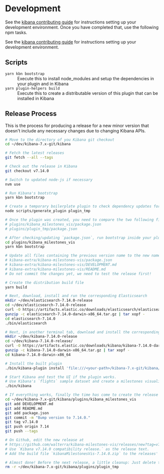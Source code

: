 # Development

See the [kibana contributing guide](https://github.com/elastic/kibana/blob/master/CONTRIBUTING.md) for instructions setting up your development environment. Once you have completed that, use the following npm tasks.

See the [kibana contributing guide](https://github.com/elastic/kibana/blob/master/CONTRIBUTING.md) for instructions setting up your development environment.

## Scripts

<dl>
  <dt><code>yarn kbn bootstrap</code></dt>
  <dd>Execute this to install node_modules and setup the dependencies in your plugin and in Kibana</dd>

  <dt><code>yarn plugin-helpers build</code></dt>
  <dd>Execute this to create a distributable version of this plugin that can be installed in Kibana</dd>
</dl>

## Release Process

This is the process for producing a release for a new minor version that doesn't include any necessary changes due to changing Kibana APIs.

```bash
# Move to the directory of you Kibana git checkout
cd ~/dev/kibana-7.x-git/kibana

# Fetch the latest releases
git fetch --all --tags

# Check out the release in Kibana
git checkout v7.14.0

# Switch to updated node-js if necessary
nvm use

# Run Kibana's bootstrap
yarn kbn bootstrap

# Create a temporary boilerplate plugin to check dependency updates for plugins
node scripts/generate_plugin plugin_tmp

# Once the plugin was created, you need to compare the two following files and if necessary update the dependencies in your `package.json`
# plugins/kibana_milestones_vis/package.json
# plugins/plugin_tmp/package.json

# After checking/updating `package.json`, run bootstrap inside your plugin's directory
cd plugins/kibana_milestones_vis
yarn kbn bootstrap

# Update all files containing the previous version name to the new name
# kibana-extra/kibana-milestones-vis/package.json
# kibana-extra/kibana-milestones-vis/DEVELOPMENT.md
# kibana-extra/kibana-milestones-vis/README.md
# Do not commit the changes yet, we need to test the release first!

# Create the distribution build file
yarn build

# Next, download, install and run the corresponding Elasticsearch
mkdir ~/dev/elasticsearch-7.14.0-release
cd ~/dev/elasticsearch-7.14.0-release
curl -O https://artifacts.elastic.co/downloads/elasticsearch/elasticsearch-7.14.0-darwin-x86_64.tar.gz
gunzip -c elasticsearch-7.14.0-darwin-x86_64.tar.gz | tar xopf -
cd elasticsearch-7.14.0
./bin/elasticsearch

# Next, in another terminal tab, download and install the corresponding Kibana release to test the build
mkdir ~/dev/kibana-7.14.0-release
cd ~/dev/kibana-7.14.0-release/
curl -O https://artifacts.elastic.co/downloads/kibana/kibana-7.14.0-darwin-x86_64.tar.gz
gunzip -c kibana-7.14.0-darwin-x86_64.tar.gz | tar xopf -
cd kibana-7.14.0-darwin-x86_64

# Install the built plugin
./bin/kibana-plugin install 'file:///<your-path>/kibana-7.x-git/kibana/plugins/kibana_milestones_vis/build/kibanaMilestonesVis-7.14.0.zip'

# Start Kibana and test the UI if the plugin works.
# Use Kibana's `flights` sample dataset and create a milestones visualization.
./bin/kibana

# If everything works, finally the time has come to create the release on Github.
cd ~/dev/kibana-7.x-git/kibana/plugins/kibana_milestones_vis
git add DEVELOPMENT.md
git add README.md
git add package.json
git commit -m "Bump version to 7.14.0."
git tag v7.14.0
git push origin 7.14
git push --tags

# On Github, edit the new release at
# https://github.com/walterra/kibana-milestones-vis/releases/new?tag=v7.14.0
# Use `Kibana v7.14.0 compatibility release.` as the release text.
# Add the build file `kibanaMilestonesVis-7.14.0.zip` to the releases' binaries.

# Almost done! Before the next release, a little cleanup: Just delete the temporary plugin you create so you can create another one for comparison for the next release.
rm -r ~/dev/kibana-7.x-git/kibana/plugins/plugin_tmp
```
